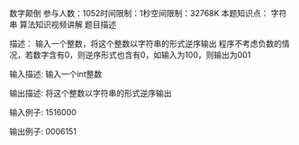 数字颠倒
参与人数：1052时间限制：1秒空间限制：32768K
本题知识点： 字符串
 算法知识视频讲解
 题目描述

 描述：
 输入一个整数，将这个整数以字符串的形式逆序输出
 程序不考虑负数的情况，若数字含有0，则逆序形式也含有0，如输入为100，则输出为001
  

  输入描述:
  输入一个int整数


  输出描述:
  将这个整数以字符串的形式逆序输出

  输入例子:
  1516000

  输出例子:
  0006151
